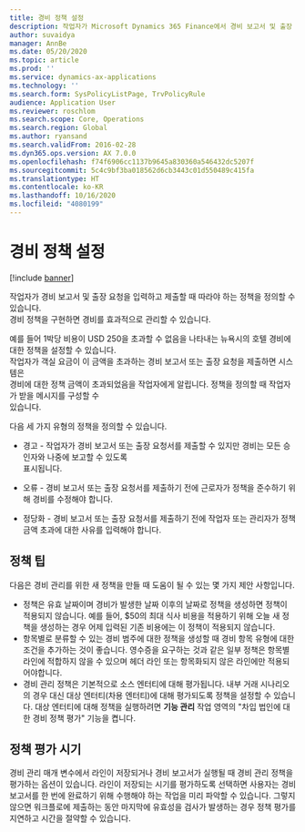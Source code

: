 ```yaml
---
title: 경비 정책 설정
description: 작업자가 Microsoft Dynamics 365 Finance에서 경비 보고서 및 출장 요청을 입력하고 제출할 때 따라야 하는 경비 정책을 설정할 수 있습니다.
author: suvaidya
manager: AnnBe
ms.date: 05/20/2020
ms.topic: article
ms.prod: ''
ms.service: dynamics-ax-applications
ms.technology: ''
ms.search.form: SysPolicyListPage, TrvPolicyRule
audience: Application User
ms.reviewer: roschlom
ms.search.scope: Core, Operations
ms.search.region: Global
ms.author: ryansand
ms.search.validFrom: 2016-02-28
ms.dyn365.ops.version: AX 7.0.0
ms.openlocfilehash: f74f6906cc1137b9645a830360a546432dc5207f
ms.sourcegitcommit: 5c4c9bf3ba018562d6cb3443c01d550489c415fa
ms.translationtype: HT
ms.contentlocale: ko-KR
ms.lasthandoff: 10/16/2020
ms.locfileid: "4080199"
---
```

# <a name="set-up-expense-policies"></a>경비 정책 설정

[!include [banner](../includes/banner.md)]

작업자가 경비 보고서 및 출장 요청을 입력하고 제출할 때 따라야 하는 정책을 정의할 수 있습니다.         
경비 정책을 구현하면 경비를 효과적으로 관리할 수 있습니다.         

예를 들어 1박당 비용이 USD 250을 초과할 수 없음을 나타내는 뉴욕시의 호텔 경비에 대한 정책을 설정할 수 있습니다.       
작업자가 객실 요금이 이 금액을 초과하는 경비 보고서 또는 출장 요청을 제출하면 시스템은        
경비에 대한 정책 금액이 초과되었음을 작업자에게 알립니다. 정책을 정의할 때 작업자가 받을 메시지를 구성할 수        
있습니다.      
        
다음 세 가지 유형의 정책을 정의할 수 있습니다.         
        
- 경고 - 작업자가 경비 보고서 또는 출장 요청서를 제출할 수 있지만 경비는 모든 승인자와 나중에 보고할 수 있도록        
  표시됩니다.        

- 오류 - 경비 보고서 또는 출장 요청서를 제출하기 전에 근로자가 정책을 준수하기 위해 경비를 수정해야 합니다.       
 
 - 정당화 - 경비 보고서 또는 출장 요청서를 제출하기 전에 작업자 또는 관리자가 정책 금액 초과에 대한 사유를 입력해야 합니다.        

## <a name="policy-tips"></a>정책 팁
다음은 경비 관리를 위한 새 정책을 만들 때 도움이 될 수 있는 몇 가지 제안 사항입니다. 
* 정책은 유효 날짜이며 경비가 발생한 날짜 이후의 날짜로 정책을 생성하면 정책이 적용되지 않습니다. 예를 들어, $50의 최대 식사 비용을 적용하기 위해 오늘 새 정책을 생성하는 경우 어제 입력된 기존 비용에는 이 정책이 적용되지 않습니다.
* 항목별로 분류할 수 있는 경비 범주에 대한 정책을 생성할 때 경비 항목 유형에 대한 조건을 추가하는 것이 좋습니다. 영수증을 요구하는 것과 같은 일부 정책은 항목별 라인에 적합하지 않을 수 있으며 헤더 라인 또는 항목화되지 않은 라인에만 적용되어야합니다. 
* 경비 관리 정책은 기본적으로 소스 엔터티에 대해 평가됩니다. 내부 거래 시나리오의 경우 대신 대상 엔터티(차용 엔터티)에 대해 평가되도록 정책을 설정할 수 있습니다. 대상 엔터티에 대해 정책을 실행하려면 **기능 관리** 작업 영역의 "차입 법인에 대한 경비 정책 평가" 기능을 켭니다.

## <a name="when-to-evaluate-policies"></a>정책 평가 시기

경비 관리 매개 변수에서 라인이 저장되거나 경비 보고서가 실행될 때 경비 관리 정책을 평가하는 옵션이 있습니다. 라인이 저장되는 시기를 평가하도록 선택하면 사용자는 경비 보고서를 한 번에 완료하기 위해 수행해야 하는 작업을 미리 파악할 수 있습니다. 그렇지 않으면 워크플로에 제출하는 동안 마지막에 유효성을 검사가 발생하는 경우 정책 평가를 지연하고 시간을 절약할 수 있습니다.
